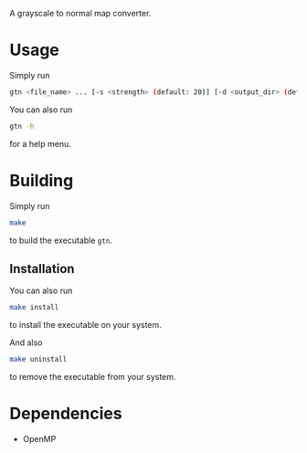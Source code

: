 A grayscale to normal map converter.

# Usage

Simply run

```bash
gtn <file_name> ... [-s <strength> (default: 20)] [-d <output_dir> (default: ./)]
```

You can also run

```bash
gtn -h
```

for a help menu.

# Building

Simply run

```bash
make
```

to build the executable `gtn`.

## Installation

You can also run

```bash
make install
```

to install the executable on your system.

And also

```bash
make uninstall
```

to remove the executable from your system.

# Dependencies

- OpenMP

